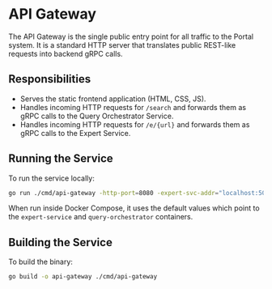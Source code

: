 # API Gateway

The API Gateway is the single public entry point for all traffic to the Portal system. It is a standard HTTP server that translates public REST-like requests into backend gRPC calls.

## Responsibilities

-   Serves the static frontend application (HTML, CSS, JS).
-   Handles incoming HTTP requests for `/search` and forwards them as gRPC calls to the Query Orchestrator Service.
-   Handles incoming HTTP requests for `/e/{url}` and forwards them as gRPC calls to the Expert Service.

## Running the Service

To run the service locally:

```sh
go run ./cmd/api-gateway -http-port=8080 -expert-svc-addr="localhost:50052" -orch-svc-addr="localhost:50053"
```

When run inside Docker Compose, it uses the default values which point to the `expert-service` and `query-orchestrator` containers.

## Building the Service

To build the binary:

```sh
go build -o api-gateway ./cmd/api-gateway
```

